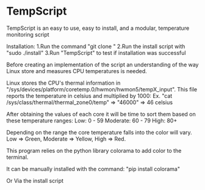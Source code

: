 # TempScript
TempScript is an easy to use, easy to install, and a modular, temperature monitoring script

Installation:
	1.Run the command "git clone <url>"
	2.Run the install script with "sudo ./install"
	3.Run "TempScript" to test if installation was successful


Before creating an implementation of the script an understanding of the way Linux store and measures CPU temperatures is needed. 

Linux stores the CPU's thermal information in "/sys/devices/platform/coretemp.0/hwmon/hwmon5/tempX_input". This file reports the temperature in celsius and multiplied by 1000:
	Ex. "cat /sys/class/thermal/thermal_zone0/temp" => "46000" => 46 celsius

After obtaining the values of each core it will be time to sort them based on these temperature ranges:
	Low: 0 - 59
	Moderate: 60 - 79
	High: 80+

Depending on the range the core temperature falls into the color will vary. Low => Green, Moderate => Yellow, High => Red.

This program relies on the python library colorama to add color to the terminal. 

It can be manually installed with the command:
	"pip install colorama"

Or Via the install script
